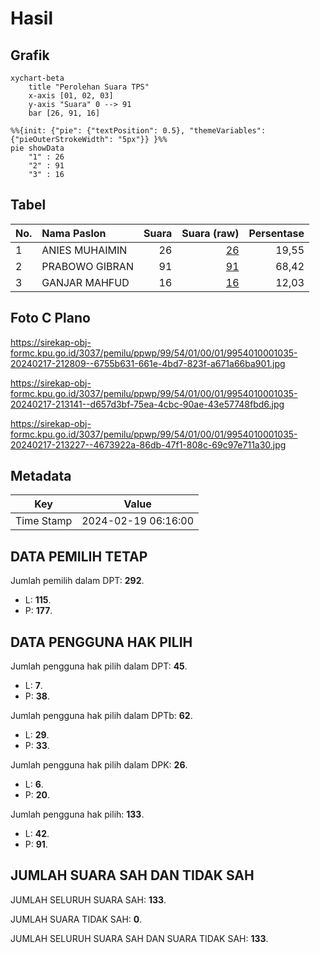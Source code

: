 # Hasil

## Grafik

```mermaid
xychart-beta
    title "Perolehan Suara TPS"
    x-axis [01, 02, 03]
    y-axis "Suara" 0 --> 91
    bar [26, 91, 16]
```

```mermaid
%%{init: {"pie": {"textPosition": 0.5}, "themeVariables": {"pieOuterStrokeWidth": "5px"}} }%%
pie showData
    "1" : 26
    "2" : 91
    "3" : 16
```

## Tabel

| No. | Nama Paslon    | Suara | Suara (raw) | Persentase |
|:--- |:-------------- | -----:| -----------:| ----------:|
| 1   | ANIES MUHAIMIN | 26    | [26][p-1]   | 19,55      |
| 2   | PRABOWO GIBRAN | 91    | [91][p-2]   | 68,42      |
| 3   | GANJAR MAHFUD  | 16    | [16][p-3]   | 12,03      |


[p-1]: https://github.com/gigit-pemilu/pemilu-2024-99-luar-negeri/blob/main/pilpres/hitung-suara/sub/99-luar-negeri/sub/54-johor-bahru-malaysia/sub/01-johor-bahru-malaysia/sub/0001-johor-bahru-malaysia/sub/035-ksk-025/sub/paslon-1.txt
[p-2]: https://github.com/gigit-pemilu/pemilu-2024-99-luar-negeri/blob/main/pilpres/hitung-suara/sub/99-luar-negeri/sub/54-johor-bahru-malaysia/sub/01-johor-bahru-malaysia/sub/0001-johor-bahru-malaysia/sub/035-ksk-025/sub/paslon-2.txt
[p-3]: https://github.com/gigit-pemilu/pemilu-2024-99-luar-negeri/blob/main/pilpres/hitung-suara/sub/99-luar-negeri/sub/54-johor-bahru-malaysia/sub/01-johor-bahru-malaysia/sub/0001-johor-bahru-malaysia/sub/035-ksk-025/sub/paslon-3.txt

## Foto C Plano

https://sirekap-obj-formc.kpu.go.id/3037/pemilu/ppwp/99/54/01/00/01/9954010001035-20240217-212809--6755b631-661e-4bd7-823f-a671a66ba901.jpg

https://sirekap-obj-formc.kpu.go.id/3037/pemilu/ppwp/99/54/01/00/01/9954010001035-20240217-213141--d657d3bf-75ea-4cbc-90ae-43e57748fbd6.jpg

https://sirekap-obj-formc.kpu.go.id/3037/pemilu/ppwp/99/54/01/00/01/9954010001035-20240217-213227--4673922a-86db-47f1-808c-69c97e711a30.jpg


## Metadata

| Key        | Value               |
| ---------- | ------------------- |
| Time Stamp | 2024-02-19 06:16:00 |


## DATA PEMILIH TETAP

Jumlah pemilih dalam DPT: **292**.
 * L: **115**.
 * P: **177**.

## DATA PENGGUNA HAK PILIH

Jumlah pengguna hak pilih dalam DPT: **45**.
 * L: **7**.
 * P: **38**.

Jumlah pengguna hak pilih dalam DPTb: **62**.
 * L: **29**.
 * P: **33**.

Jumlah pengguna hak pilih dalam DPK: **26**.
 * L: **6**.
 * P: **20**.

Jumlah pengguna hak pilih: **133**.
 * L: **42**.
 * P: **91**.

## JUMLAH SUARA SAH DAN TIDAK SAH

JUMLAH SELURUH SUARA SAH: **133**.

JUMLAH SUARA TIDAK SAH: **0**.

JUMLAH SELURUH SUARA SAH DAN SUARA TIDAK SAH: **133**.


